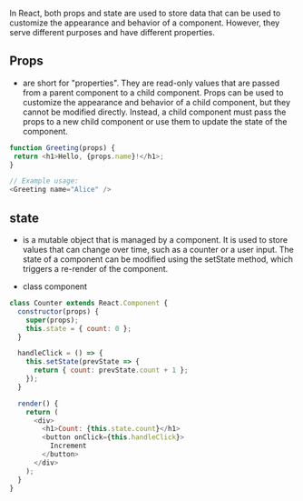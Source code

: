 In React, both props and state are used to store data that can be used to customize the appearance and behavior of a component. However, they serve different purposes and have different properties.

## Props
 - are short for "properties". They are read-only values that are passed from a parent component to a child component. Props can be used to customize the appearance and behavior of a child component, but they cannot be modified directly. Instead, a child component must pass the props to a new child component or use them to update the state of the component.

 ```javascript
 function Greeting(props) {
  return <h1>Hello, {props.name}!</h1>;
}

// Example usage:
<Greeting name="Alice" />
 ```

 ## state
-  is a mutable object that is managed by a component. It is used to store values that can change over time, such as a counter or a user input. The state of a component can be modified using the setState method, which triggers a re-render of the component.

- class component
```javascript
class Counter extends React.Component {
  constructor(props) {
    super(props);
    this.state = { count: 0 };
  }

  handleClick = () => {
    this.setState(prevState => {
      return { count: prevState.count + 1 };
    });
  }

  render() {
    return (
      <div>
        <h1>Count: {this.state.count}</h1>
        <button onClick={this.handleClick}>
          Increment
        </button>
      </div>
    );
  }
}
```
